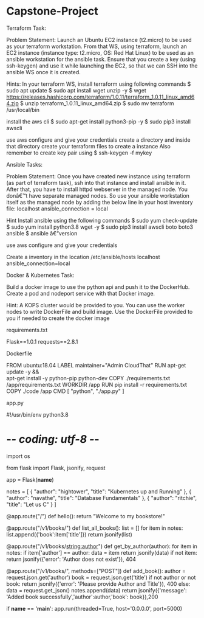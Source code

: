 # Capstone-Project

Terraform Task:

Problem Statement: Launch an Ubuntu EC2 instance (t2.micro) to be used as 
your terraform workstation. From that WS, using terraform, launch an EC2 
instance (instance type: t2.micro, OS: Red Hat Linux) to be used as an ansible 
workstation for the ansible task. Ensure that you create a key (using ssh-keygen) and use it while launching the EC2, so that we can SSH into the 
ansible WS once it is created.

Hints:
In your terraform WS, install terraform using following commands
$ sudo apt update
$ sudo apt install wget unzip -y
$ wget https://releases.hashicorp.com/terraform/1.0.11/terraform_1.0.11_linux_amd64.zip
$ unzip terraform_1.0.11_linux_amd64.zip
$ sudo mv terraform /usr/local/bin

install the aws cli
$ sudo apt-get install python3-pip -y
$ sudo pip3 install awscli

use aws configure and give your credentials
create a directory and inside that directory create your terraform files to create a 
instance
Also remember to create key pair using
$ ssh-keygen -f mykey


Ansible Tasks:

Problem Statement: Once you have created new instance using terraform (as 
part of terraform task), ssh into that instance and install ansible in it. After 
that, you have to install httpd webserver in the managed node. You donâ€™t have 
separate managed nodes. So use your ansible workstation itself as the 
managed node by adding the below line in your host inventory file:
localhost ansible_connection = local

Hint
Install ansible using the following commands
$ sudo yum check-update
$ sudo yum install python3.8 wget -y
$ sudo pip3 install awscli boto boto3 ansible
$ ansible â€“version

use aws configure and give your credentials

Create a inventory in the location /etc/ansible/hosts
localhost ansible_connection=local


Docker & Kubernetes Task:

Build a docker image to use the python api and push it to the DockerHub. 
Create a pod and nodeport service with that Docker image.

Hint: A KOPS cluster would be provided to you. You can use the worker nodes to 
write DockerFile and build image. Use the DockerFile provided to you if needed to 
create the docker image

requirements.txt

Flask==1.0.1
requests==2.8.1

Dockerfile

FROM ubuntu:18.04
LABEL maintainer="Admin CloudThat"
RUN apt-get update -y && \
    apt-get install -y python-pip python-dev
COPY ./requirements.txt /app/requirements.txt
WORKDIR /app
RUN pip install -r requirements.txt
COPY ./code /app
CMD [ "python", "./app.py" ]

app.py

#!/usr/bin/env python3.8
# -*- coding: utf-8 -*-
import os

from flask import Flask, jsonify, request

app = Flask(__name__)

notes = [
    {
        "author": "hightower",
        "title": "Kubernetes up and Running"
    },
    {
        "author": "navathe",
        "title": "Database Fundamentals"
    },
    {
        "author": "ritchie",
        "title": "Let us C"
    }
]

@app.route("/")
def hello():
    return "Welcome to my bookstore!"

@app.route("/v1/books/")
def list_all_books():
    list = []
    for item in notes:
       list.append({'book':item['title']})
    return jsonify(list)

@app.route("/v1/books/<string:author>")
def get_by_author(author):
    for item in notes:
	    if item['author'] == author:
	       data = item
    return jsonify(data)
    if not item:
        return jsonify({'error': 'Author does not exist'}), 404

@app.route("/v1/books/", methods=["POST"])
def add_book():
    author = request.json.get('author')
    book = request.json.get('title')
    if not author or not book:
        return jsonify({'error': 'Please provide Author and Title'}), 400
    else:
        data = request.get_json()
        notes.append(data)
        return jsonify({'message': 'Added book successfully','author':author,'book': book}),200

if __name__ == '__main__':
    app.run(threaded=True, host='0.0.0.0', port=5000)
